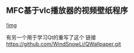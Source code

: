 ## MFC基于vlc播放器的视频壁纸程序

[!img](https://img-blog.csdnimg.cn/20200726104936487.png?x-oss-process=image/watermark,type_ZmFuZ3poZW5naGVpdGk,shadow_10,text_aHR0cHM6Ly9ibG9nLmNzZG4ubmV0L3FxXzQ0NTc1Nzg5,size_16,color_FFFFFF,t_70)


有另一个用于学习Qt的重写了这个
链接
https://github.com/WindSnowLi/QWallpaper.git
